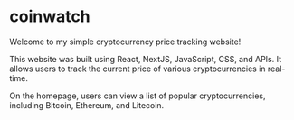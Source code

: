 # coinwatch
 Welcome to my simple cryptocurrency price tracking website!

This website was built using React, NextJS, JavaScript, CSS, and APIs. It allows users to track the current price of various cryptocurrencies in real-time.

On the homepage, users can view a list of popular cryptocurrencies, including Bitcoin, Ethereum, and Litecoin. 
